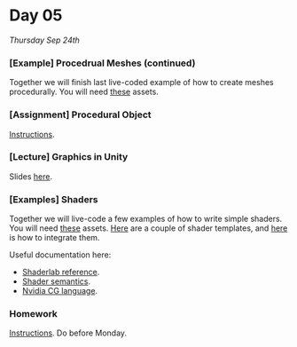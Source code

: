 # Day 05

*Thursday Sep 24th*

### [Example] Procedrual Meshes (continued)
Together we will finish last live-coded example of how to create meshes procedurally. You will need [these](../D04_sep_22/Resources/ProceduralMeshExampleAssets.unitypackage) assets.

### [Assignment] Procedural Object
[Instructions](Assignment_Procedural_Object.md).


### [Lecture] Graphics in Unity
Slides [here](Resources/Graphics_In_Unity_Part1.pdf).

### [Examples] Shaders
Together we will live-code a few examples of how to write simple shaders. You will need [these](Resources/ShaderExampleAssets.unitypackage) assets. [Here](Resources/ShaderTemplates.zip) are a couple of shader templates, and [here](How_To_Add_Script_Templates.md) is how to integrate them.

Useful documentation here:

- [Shaderlab reference](https://docs.unity3d.com/Manual/SL-Shader.html). 
- [Shader semantics](https://docs.unity3d.com/Manual/SL-ShaderSemantics.html). 
- [Nvidia CG language](https://developer.download.nvidia.com/cg/index_stdlib.html). 

### Homework
[Instructions](Homework05.md). Do before Monday.
